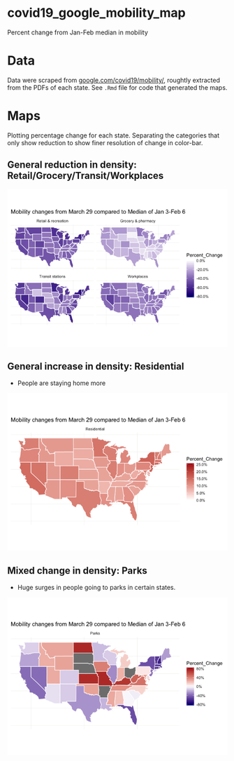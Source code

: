 # covid19_google_mobility_map
Percent change from Jan-Feb median in mobility 

# Data
Data were scraped from [google.com/covid19/mobility/](https://www.google.com/covid19/mobility/), roughtly extracted from the PDFs of each state.
See `.Rmd` file for code that generated the maps.

# Maps
Plotting percentage change for each state. Separating the categories that only show reduction to show finer resolution of change in color-bar.

## General reduction in density: Retail/Grocery/Transit/Workplaces
![Reduction in mobility in these categoires](covid19_google_mobility_mapped_3_29_files/figure-gfm/reduce_map-1.png)

## General increase in density: Residential

* People are staying home more

![Mixed increase/decrease in mobility in these categoires](covid19_google_mobility_mapped_3_29_files/figure-gfm/increasemap-1.png)


## Mixed change in density: Parks

* Huge surges in people going to parks in certain states. 

![Mixed increase/decrease in mobility in these categoires](covid19_google_mobility_mapped_3_29_files/figure-gfm/mixmap-1.png)


